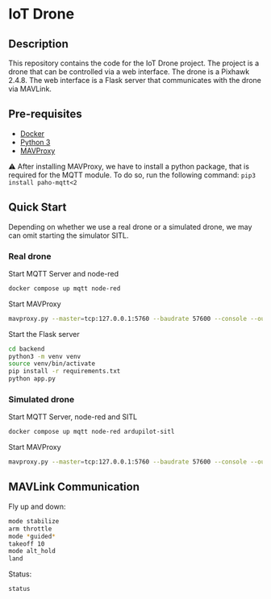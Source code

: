 # IoT Drone

## Description

This repository contains the code for the IoT Drone project. The project is a drone that can be controlled via a web interface. The drone is a Pixhawk 2.4.8. The web interface is a Flask server that communicates with the drone via MAVLink.

## Pre-requisites

- [Docker](https://docs.docker.com/get-docker/)
- [Python 3](https://www.python.org/downloads/)
- [MAVProxy](https://ardupilot.org/mavproxy/docs/getting_started/download_and_installation.html)

⚠️ After installing MAVProxy, we have to install a python package, that is required for the MQTT module. To do so, run the following command: `pip3 install paho-mqtt<2`

## Quick Start

Depending on whether we use a real drone or a simulated drone, we may can omit starting the simulator SITL.

### Real drone

Start MQTT Server and node-red

```sh
docker compose up mqtt node-red
```

Start MAVProxy

```sh
mavproxy.py --master=tcp:127.0.0.1:5760 --baudrate 57600 --console --out=udp:127.0.0.1:14550 --cmd "module load mqtt" --cmd "mqtt set prefix iotdrone" --cmd "mqtt connect"
```

Start the Flask server

```sh
cd backend
python3 -m venv venv
source venv/bin/activate
pip install -r requirements.txt
python app.py
```

### Simulated drone

Start MQTT Server, node-red and SITL

```sh
docker compose up mqtt node-red ardupilot-sitl
```

Start MAVProxy

```sh
mavproxy.py --master=tcp:127.0.0.1:5760 --baudrate 57600 --console --out=udp:127.0.0.1:14550 --cmd "module load mqtt" --cmd "mqtt set prefix iotdrone" --cmd "mqtt connect"
```

## MAVLink Communication

Fly up and down:

```sh
mode stabilize
arm throttle
mode *guided*
takeoff 10
mode alt_hold
land
```

Status:

```sh
status
```
